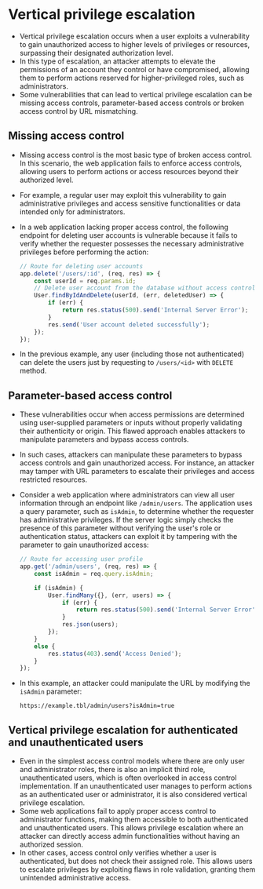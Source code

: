 # Vertical privilege escalation

* Vertical privilege escalation occurs when a user exploits a vulnerability to gain unauthorized access to higher levels of privileges or resources, surpassing their designated authorization level.
* In this type of escalation, an attacker attempts to elevate the permissions of an account they control or have compromised, allowing them to perform actions reserved for higher-privileged roles, such as administrators.
* Some vulnerabilities that can lead to vertical privilege escalation can be missing access controls, parameter-based access controls or broken access control by URL mismatching.

## Missing access control

* Missing access control is the most basic type of broken access control. In this scenario, the web application fails to enforce access controls, allowing users to perform actions or access resources beyond their authorized level.
* For example, a regular user may exploit this vulnerability to gain administrative privileges and access sensitive functionalities or data intended only for administrators.
* In a web application lacking proper access control, the following endpoint for deleting user accounts is vulnerable because it fails to verify whether the requester possesses the necessary administrative privileges before performing the action:

  ```javascript
  // Route for deleting user accounts
  app.delete('/users/:id', (req, res) => {
      const userId = req.params.id;
      // Delete user account from the database without access control check
      User.findByIdAndDelete(userId, (err, deletedUser) => {
          if (err) {
              return res.status(500).send('Internal Server Error');
          }
          res.send('User account deleted successfully');
      });
  });
  ```

* In the previous example, any user (including those not authenticated) can delete the users just by requesting to `/users/<id>` with `DELETE` method.

## Parameter-based access control

* These vulnerabilities occur when access permissions are determined using user-supplied parameters or inputs without properly validating their authenticity or origin. This flawed approach enables attackers to manipulate parameters and bypass access controls.
* In such cases, attackers can manipulate these parameters to bypass access controls and gain unauthorized access. For instance, an attacker may tamper with URL parameters to escalate their privileges and access restricted resources.
* Consider a web application where administrators can view all user information through an endpoint like `/admin/users`. The application uses a query parameter, such as `isAdmin`, to determine whether the requester has administrative privileges. If the server logic simply checks the presence of this parameter without verifying the user's role or authentication status, attackers can exploit it by tampering with the parameter to gain unauthorized access:

  ```javascript
  // Route for accessing user profile
  app.get('/admin/users', (req, res) => {
      const isAdmin = req.query.isAdmin;

      if (isAdmin) {
          User.findMany({}, (err, users) => {
              if (err) {
                  return res.status(500).send('Internal Server Error');
              }
              res.json(users);
          });
      }
      else {
          res.status(403).send('Access Denied');
      }
  });
  ```

* In this example, an attacker could manipulate the URL by modifying the `isAdmin` parameter:

  ```url
  https://example.tbl/admin/users?isAdmin=true
  ```

## Vertical privilege escalation for authenticated and unauthenticated users

* Even in the simplest access control models where there are only user and administrator roles, there is also an implicit third role, unauthenticated users, which is often overlooked in access control implementation. If an unauthenticated user manages to perform actions as an authenticated user or administrator, it is also considered vertical privilege escalation.
* Some web applications fail to apply proper access control to administrator functions, making them accessible to both authenticated and unauthenticated users. This allows privilege escalation where an attacker can directly access admin functionalities without having an authorized session.
* In other cases, access control only verifies whether a user is authenticated, but does not check their assigned role. This allows users to escalate privileges by exploiting flaws in role validation, granting them unintended administrative access.
